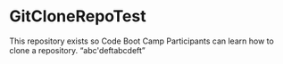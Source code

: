 # GitCloneRepoTest
This repository exists so Code Boot Camp Participants can learn how to clone a repository.
“abc'deftabcdeft”